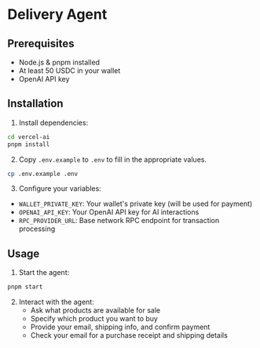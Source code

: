 # Delivery Agent

## Prerequisites

- Node.js & pnpm installed
- At least 50 USDC in your wallet
- OpenAI API key

## Installation

1. Install dependencies:
```bash
cd vercel-ai
pnpm install
```

2. Copy `.env.example` to `.env` to fill in the appropriate values.
```bash
cp .env.example .env
```

3. Configure your variables:

- `WALLET_PRIVATE_KEY`: Your wallet's private key (will be used for payment)
- `OPENAI_API_KEY`: Your OpenAI API key for AI interactions
- `RPC_PROVIDER_URL`: Base network RPC endpoint for transaction processing

## Usage

1. Start the agent:
```bash
pnpm start
```

2. Interact with the agent:
   - Ask what products are available for sale
   - Specify which product you want to buy
   - Provide your email, shipping info, and confirm payment
   - Check your email for a purchase receipt and shipping details

